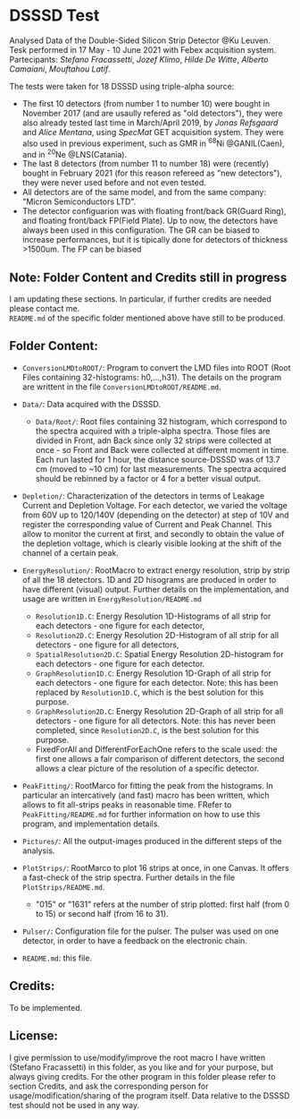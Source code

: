 # DSSSD Test
Analysed Data of the Double-Sided Silicon Strip Detector @Ku Leuven.  
Tesk performed in 17 May - 10 June 2021 with Febex acquisition system.  
Partecipants: *Stefano Fracassetti*, *Jozef Klimo*, *Hilde De Witte*, *Alberto Camaiani*, *Mouftahou Latif*.  


The tests were taken for 18 DSSSD using triple-alpha source: 
- The first 10 detectors (from number 1 to number 10) were bought in November 2017 (and are usaully refered as "old detectors"), they were also already tested last time in March/April 2019, by *Jonas Refsgaard* and *Alice Mentana*, using *SpecMat* GET acquisition system. They were also used in previous experiment, such as GMR in <sup>68</sup>Ni @GANIL(Caen), and in <sup>20</sup>Ne @LNS(Catania).
- The last 8 detectors (from number 11 to number 18) were (recently) bought in February 2021 (for this reason refereed as "new detectors"), they were never used before and not even tested.
- All detectors are of the same model, and from the same company: "Micron Semiconductors LTD".
- The detector configuarion was with floating front/back GR(Guard Ring), and floating front/back FP(Field Plate). Up to now, the detectors have always been used in this configuration. The GR can be biased to increase performances, but it is tipically done for detectors of thickness >1500um. The FP can be biased 

 
 ## Note: Folder Content and Credits still in progress
 I am updating these sections. In particular, if further credits are needed please contact me.  
 `README.md` of the specific folder mentioned above have still to be produced.
 
 
 ## Folder Content:
 - `ConversionLMDtoROOT/`: Program to convert the LMD files into ROOT (Root Files containing 32-histograms: h0,...,h31). The details on the program are writtent in the file `ConversionLMDtoROOT/README.md`.

- `Data/`: Data acquired with the DSSSD.
     - `Data/Root/`: Root files containing 32 histogram, which correspond to the spectra acquired with a triple-alpha spectra. Those files are divided in Front, adn Back since only 32 strips were collected at once - so Front and Back were collected at different moment in time. Each run lasted for 1 hour, the distance source-DSSSD was of 13.7 cm (moved to ~10 cm) for last measurements. The spectra acquired should be rebinned by a factor or 4 for a better visual output.

- `Depletion/`: Characterization of the detectors in terms of Leakage Current and Depletion Voltage. For each detector, we varied the voltage from 60V up to 120/140V (depending on the detector) at step of 10V and register the corresponding value of Current and Peak Channel. This allow to monitor the current at first, and secondly to obtain the value of the depletion voltage, which is clearly visible looking at the shift of the channel of a certain peak.

- `EnergyResolution/`: RootMacro to extract energy resolution, strip by strip of all the 18 detectors. 1D and 2D hisograms are produced in order to have different (visual) output. Further details on the implementation, and usage are written in `EnergyResolution/README.md`
    - `Resolution1D.C`: Energy Resolution 1D-Histograms of all strip for each detectors - one figure for each detector, 
    - `Resolution2D.C`: Energy Resolution 2D-Histogram of all strip for all detectors - one figure for all detectors, 
    - `SpatialResolution2D.C`: Spatial Energy Resolution 2D-histogram for each detectors - one figure for each detector.
    - `GraphResolution1D.C`: Energy Resolution 1D-Graph of all strip for each detectors - one figure for each detector. Note: this has been replaced by `Resolution1D.C`, which is the best solution for this purpose.
    - `GraphResolution2D.C`: Energy Resolution 2D-Graph of all strip for all detectors  - one figure for all detectors. Note: this has never been completed, since `Resolution2D.C`, is the best solution for this purpose.
    - FixedForAll and DifferentForEachOne refers to the scale used: the first one allows a fair comparison of different detectors, the second allows a clear picture of the resolution of a specific detector.

- `PeakFitting/`: RootMarco for fitting the peak from the histograms. In particular an intercatively (and fast) macro has been written, which allows to fit all-strips peaks in reasonable time. FRefer to `PeakFitting/README.md` for further information on how to use this program, and implementation details. 

- `Pictures/`: All the output-images produced in the different steps of the analysis.

- `PlotStrips/`: RootMarco to plot 16 strips at once, in one Canvas. It offers a fast-check of the strip spectra. Further details in the file `PlotStrips/README.md`.
    -  "015" or "1631" refers at the number of strip plotted: first half (from 0 to 15) or second half (from 16 to 31).
 
- `Pulser/`: Configuration file for the pulser. The pulser was used on one detector, in order to have a feedback on the electronic chain.

- `README.md`: this file.


## Credits:
To be implemented.


## License:
I give permission to use/modify/improve the root macro I have written (Stefano Fracassetti) in this folder, as you like and for your purpose,
but always giving credits. For the other program in this folder please refer to section Credits, and ask the corresponding person for usage/modification/sharing of the program itself. Data relative to the DSSSD test should not be used in any way.
